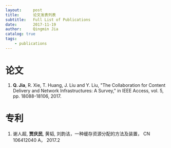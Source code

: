 ```yaml
---
layout:     post
title:      论文发表列表
subtitle:   Full List of Publications     
date:       2017-11-19
author:     Qingmin Jia
catalog: true
tags:
    - publications
---
```


# 论文
1. **Q. Jia**, R. Xie, T. Huang, J. Liu and Y. Liu, "The Collaboration for Content Delivery and Network Infrastructures: A Survey," in IEEE Access, vol. 5, pp. 18088-18106, 2017.

# 专利
1. 谢人超, **贾庆民**, 黄韬, 刘韵洁，一种缓存资源分配的方法及装置， CN 106412040 A， 2017.2
